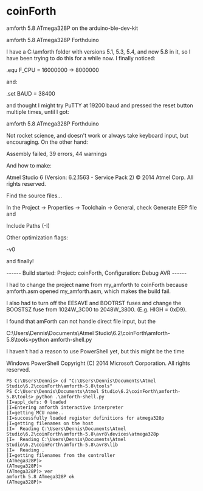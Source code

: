 # coinForth
amforth 5.8 ATmega328P on the arduino-ble-dev-kit

amforth 5.8 ATmega328P Forthduino

I have a C:\amforth folder with versions 5.1, 5.3, 5.4, and now 5.8 in it, so I have been trying to do this for a while now. I finally noticed:

.equ F_CPU = 16000000 -> 8000000

and:

.set BAUD = 38400 

and thought I might try PuTTY at 19200 baud and pressed the reset button multiple times, until I got:

amforth 5.8 ATmega328P Forthduino

Not rocket science, and doesn't work or always take keyboard input, but encouraging. On the other hand:

Assembly failed, 39 errors, 44 warnings

And how to make:

Atmel Studio 6 (Version: 6.2.1563 - Service Pack 2) © 2014 Atmel Corp. All rights reserved.

Find the source files...

In the Project -> Properties -> Toolchain -> General, check Generate EEP file and

Include Paths (-I)

Other optimization flags:

-v0

and finally!

------ Build started: Project: coinForth, Configuration: Debug AVR ------

I had to change the project name from my_amforth to coinForth because amforth.asm opened my_amforth.asm, which makes the build fail.

I also had to turn off the EESAVE and BOOTRST fuses and change the BOOSTSZ fuse from 1024W_3C00 to 2048W_3800. (E.g. HIGH = 0xD9).

I found that amForth can not handle direct file input, but the 

C:\Users\Dennis\Documents\Atmel Studio\6.2\coinForth\amforth-5.8\tools>python amforth-shell.py

I haven't had a reason to use PowerShell yet, but this might be the time

Windows PowerShell
Copyright (C) 2014 Microsoft Corporation. All rights reserved.

	PS C:\Users\Dennis> cd "C:\Users\Dennis\Documents\Atmel Studio\6.2\coinForth\amforth-5.8\tools"
	PS C:\Users\Dennis\Documents\Atmel Studio\6.2\coinForth\amforth-5.8\tools> python .\amforth-shell.py
	|I=appl_defs: 0 loaded
	|I=Entering amforth interactive interpreter
	|I=getting MCU name..
	|I=successfully loaded register definitions for atmega328p
	|I=getting filenames on the host
	|I=  Reading C:\Users\Dennis\Documents\Atmel Studio\6.2\coinForth\amforth-5.8\avr8\devices\atmega328p
	|I=  Reading C:\Users\Dennis\Documents\Atmel Studio\6.2\coinForth\amforth-5.8\avr8\lib
	|I=  Reading .
	|I=getting filenames from the controller
	(ATmega328P)>
	(ATmega328P)>
	(ATmega328P)> ver
	amforth 5.8 ATmega328P ok
	(ATmega328P)>
